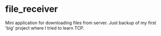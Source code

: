 # file_receiver
Mini application for downloading files from server.
Just backup of my first 'big' project where I tried to learn TCP.
